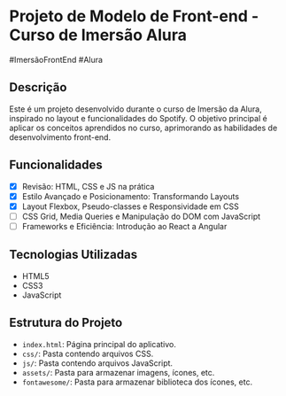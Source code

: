 # Projeto de Modelo de Front-end - Curso de Imersão Alura

#ImersãoFrontEnd
#Alura

## Descrição
Este é um projeto desenvolvido durante o curso de Imersão da Alura, inspirado no layout e funcionalidades do Spotify. 
O objetivo principal é aplicar os conceitos aprendidos no curso, aprimorando as habilidades de desenvolvimento front-end.

## Funcionalidades
- [X] Revisão: HTML, CSS e JS na prática
- [X] Estilo Avançado e Posicionamento: Transformando Layouts
- [X] Layout Flexbox, Pseudo-classes e Responsividade em CSS
- [ ] CSS Grid, Media Queries e Manipulação do DOM com JavaScript
- [ ] Frameworks e Eficiência: Introdução ao React a Angular

## Tecnologias Utilizadas
- HTML5
- CSS3
- JavaScript


## Estrutura do Projeto
- `index.html`: Página principal do aplicativo.
- `css/`: Pasta contendo arquivos CSS.
- `js/`: Pasta contendo arquivos JavaScript.
- `assets/`: Pasta para armazenar imagens, ícones, etc.
- `fontawesome/`: Pasta para armazenar biblioteca dos ícones, etc.
